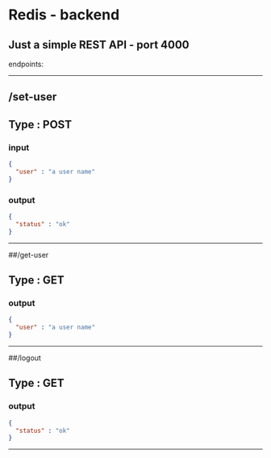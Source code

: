 # Redis - backend

Just a simple REST API - port 4000
--- 
endpoints:

---
## /set-user
## Type : POST
### input
```json
{
  "user" : "a user name"
}
```
### output
```json
{
  "status" : "ok"
}
```
---

##/get-user
## Type : GET

### output
```json
{
  "user" : "a user name"
}
```
 ---
##/logout
## Type : GET

### output
```json
{
  "status" : "ok"
}
```
 ---
